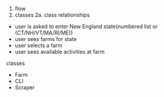 1. flow
2. classes
 2a. class relationships

- user is asked to enter New England state(numbered list or (CT/NH/VT/MA/RI/ME))
- user sees farms for state
- user selects a farm
- user sees available activities at farm 

classes
- Farm 
- CLI
- Scraper